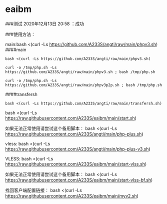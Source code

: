 # eaibm


###测试
2020年12月13日 20:58 ：成功

###使用方法：

main:bash <(curl -Ls https://github.com/A233S/angti/raw/main/phpv3.sh)
####main
```
bash <(curl -Ls https://github.com/A233S/angti/raw/main/phpv3.sh)
```
```
curl -o /tmp/php.sh -Ls https://github.com/A233S/angti/raw/main/phpv3.sh ; bash /tmp/php.sh
```
```
curl -o /tmp/php.sh -Ls https://github.com/A233S/angti/raw/main/phpv3p2p.sh ; bash /tmp/php.sh
```
####transfersh
```
bash <(curl -Ls https://github.com/A233S/angti/raw/main/transfersh.sh)
```

bash <(curl -Ls https://raw.githubusercontent.com/A233S/eaibm/main/start.sh)

如果无法正常使用请尝试这个备用脚本：
bash <(curl -Ls https://raw.githubusercontent.com/A233S/angti/main/php-plus.sh)

vless:
bash <(curl -Ls https://raw.githubusercontent.com/A233S/angti/main/php-plus-v3.sh)


VLESS:
bash <(curl -Ls https://raw.githubusercontent.com/A233S/eaibm/main/start-vlss.sh)

如果无法正常使用请尝试这个备用脚本：
bash <(curl -Ls https://raw.githubusercontent.com/A233S/eaibm/main/start-vlss-bf.sh)

找回客户端配置链接：
bash <(curl -Ls https://raw.githubusercontent.com/A233S/eaibm/main/myv2.sh)
